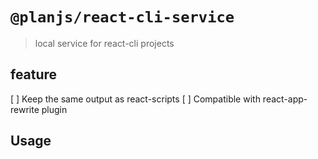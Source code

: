 # `@planjs/react-cli-service`

> local service for react-cli projects

## feature

[ ] Keep the same output as react-scripts
[ ] Compatible with react-app-rewrite plugin

## Usage
